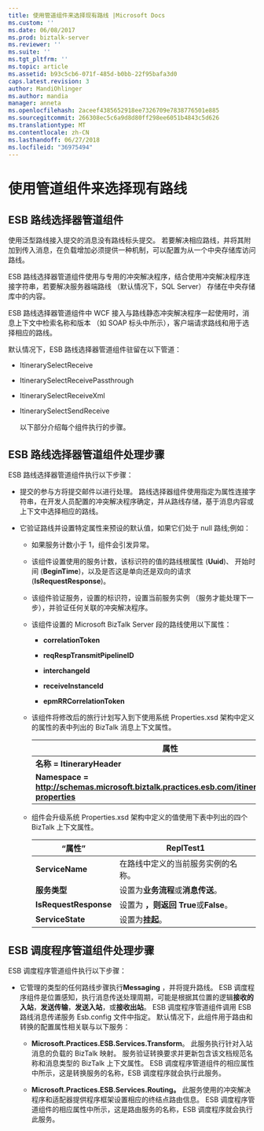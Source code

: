 ```yaml
---
title: 使用管道组件来选择现有路线 |Microsoft Docs
ms.custom: ''
ms.date: 06/08/2017
ms.prod: biztalk-server
ms.reviewer: ''
ms.suite: ''
ms.tgt_pltfrm: ''
ms.topic: article
ms.assetid: b93c5cb6-071f-485d-b0bb-22f95bafa3d0
caps.latest.revision: 3
author: MandiOhlinger
ms.author: mandia
manager: anneta
ms.openlocfilehash: 2aceef4385652918ee7326709e7838776501e885
ms.sourcegitcommit: 266308ec5c6a9d8d80ff298ee6051b4843c5d626
ms.translationtype: MT
ms.contentlocale: zh-CN
ms.lasthandoff: 06/27/2018
ms.locfileid: "36975494"
---
```

# <a name="using-a-pipeline-component-to-select-an-existing-itinerary"></a>使用管道组件来选择现有路线
## <a name="esb-itinerary-selector-pipeline-component"></a>ESB 路线选择器管道组件  
 使用泛型路线接入提交的消息没有路线标头提交。 若要解决相应路线，并将其附加到传入消息，在负载增加必须提供一种机制，可以配置为从一个中央存储库访问路线。  

 ESB 路线选择器管道组件使用与专用的冲突解决程序，结合使用冲突解决程序连接字符串，若要解决服务器端路线 （默认情况下，SQL Server） 存储在中央存储库中的内容。  

 ESB 路线选择器管道组件中 WCF 接入与路线静态冲突解决程序一起使用时，消息上下文中检索名称和版本 （如 SOAP 标头中所示），客户端请求路线和用于选择相应的路线。  

 默认情况下，ESB 路线选择器管道组件驻留在以下管道：  

- ItinerarySelectReceive  

- ItinerarySelectReceivePassthrough  

- ItinerarySelectReceiveXml  

- ItinerarySelectSendReceive  

  以下部分介绍每个组件执行的步骤。  

## <a name="esb-itinerary-selector-pipeline-component-processing-steps"></a>ESB 路线选择器管道组件处理步骤  
 ESB 路线选择器管道组件执行以下步骤：  

- 提交的参与方将提交邮件以进行处理。 路线选择器组件使用指定为属性连接字符串，在开发人员配置的冲突解决程序确定，并从路线存储，基于消息内容或上下文中选择相应的路线。  

- 它验证路线并设置特定属性来预设的默认值，如果它们处于 null 路线;例如：  

  - 如果服务计数小于 1，组件会引发异常。  

  - 该组件设置使用的服务计数，该标识符的值的路线根属性 (**Uuid**)、 开始时间 (**BeginTime**)，以及是否这是单向还是双向的请求 (**IsRequestResponse**)。  

  - 该组件验证服务，设置的标识符，设置当前服务实例 （服务才能处理下一步），并验证任何关联的冲突解决程序。  

  - 该组件设置的 Microsoft BizTalk Server 段的路线使用以下属性：  

    -   **correlationToken**  

    -   **reqRespTransmitPipelineID**  

    -   **interchangeId**  

    -   **receiveInstanceId**  

    -   **epmRRCorrelationToken**  

  - 该组件将修改后的旅行计划写入到下使用系统 Properties.xsd 架构中定义的属性的表中列出的 BizTalk 消息上下文属性。  


    |                                           属性                                           |
    |------------------------------------------------------------------------------------------------|
    |                                   **名称 = ItineraryHeader**                                   |
    | **Namespace = http://schemas.microsoft.biztalk.practices.esb.com/itinerary/system-properties** |


  - 组件会升级系统 Properties.xsd 架构中定义的值使用下表中列出的四个 BizTalk 上下文属性。  

    |“属性”|ReplTest1|  
    |--------------|-----------|  
    |**ServiceName**|在路线中定义的当前服务实例的名称。|  
    |**服务类型**|设置为**业务流程**或**消息传送**。|  
    |**IsRequestResponse**|设置为 **，则返回 True**或**False**。|  
    |**ServiceState**|设置为**挂起**。|  

## <a name="esb-dispatcher-pipeline-component-process-steps"></a>ESB 调度程序管道组件处理步骤  
 ESB 调度程序管道组件执行以下步骤：  

-   它管理的类型的任何路线步骤执行**Messaging** ，并将提升路线。 ESB 调度程序组件是位置感知，执行消息传送处理周期，可能是根据其位置的逻辑**接收的入站**，**发送传输**，**发送入站**，或**接收出站**。 ESB 调度程序管道组件调用 ESB 路线消息传递服务 Esb.config 文件中指定。 默认情况下，此组件用于路由和转换的配置属性相关联与以下服务：  

    -   **Microsoft.Practices.ESB.Services.Transform**。 此服务执行针对入站消息的负载的 BizTalk 映射。 服务验证转换要求并更新包含该文档规范名称和消息类型的 BizTalk 上下文属性。 ESB 调度程序管道组件的相应属性中所示，这是转换服务的名称，ESB 调度程序就会执行此服务。  

    -   **Microsoft.Practices.ESB.Services.Routing。** 此服务使用的冲突解决程序和适配器提供程序框架设置相应的终结点路由信息。 ESB 调度程序管道组件的相应属性中所示，这是路由服务的名称，ESB 调度程序就会执行此服务。